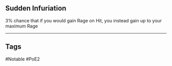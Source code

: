 ## Sudden Infuriation
3% chance that if you would gain Rage on Hit, you instead gain up to your maximum Rage

---
## Tags
#Notable
#PoE2
